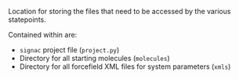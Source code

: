Location for storing the files that need to be accessed by the various statepoints.

Contained within are:
* `signac` project file (`project.py`)
* Directory for all starting molecules (`molecules`)
* Directory for all forcefield XML files for system parameters (`xmls`)
